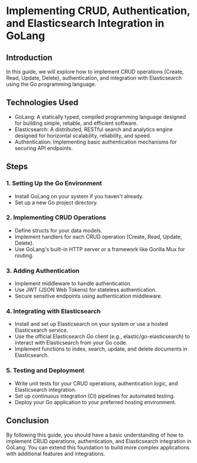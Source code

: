 # Implementing CRUD, Authentication, and Elasticsearch Integration in GoLang

## Introduction
In this guide, we will explore how to implement CRUD operations (Create, Read, Update, Delete), authentication, and integration with Elasticsearch using the Go programming language.

## Technologies Used
- GoLang: A statically typed, compiled programming language designed for building simple, reliable, and efficient software.
- Elasticsearch: A distributed, RESTful search and analytics engine designed for horizontal scalability, reliability, and speed.
- Authentication: Implementing basic authentication mechanisms for securing API endpoints.

## Steps

### 1. Setting Up the Go Environment
- Install GoLang on your system if you haven't already.
- Set up a new Go project directory.

### 2. Implementing CRUD Operations
- Define structs for your data models.
- Implement handlers for each CRUD operation (Create, Read, Update, Delete).
- Use GoLang's built-in HTTP server or a framework like Gorilla Mux for routing.

### 3. Adding Authentication
- Implement middleware to handle authentication.
- Use JWT (JSON Web Tokens) for stateless authentication.
- Secure sensitive endpoints using authentication middleware.

### 4. Integrating with Elasticsearch
- Install and set up Elasticsearch on your system or use a hosted Elasticsearch service.
- Use the official Elasticsearch Go client (e.g., elastic/go-elasticsearch) to interact with Elasticsearch from your Go code.
- Implement functions to index, search, update, and delete documents in Elasticsearch.

### 5. Testing and Deployment
- Write unit tests for your CRUD operations, authentication logic, and Elasticsearch integration.
- Set up continuous integration (CI) pipelines for automated testing.
- Deploy your Go application to your preferred hosting environment.

## Conclusion
By following this guide, you should have a basic understanding of how to implement CRUD operations, authentication, and Elasticsearch integration in GoLang. You can extend this foundation to build more complex applications with additional features and integrations.

